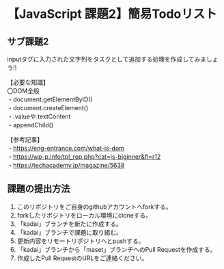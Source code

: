 # 【JavaScript 課題2】簡易Todoリスト
## サブ課題2
inputタグに入力された文字列をタスクとして追加する処理を作成してみましょう!!

【必要な知識】  
〇DOM全般  
・document.getElementByID()  
・document.createElement()  
・.valueや.textContent  
・appendChild()  

【参考記事】  
・https://eng-entrance.com/what-is-dom   
・https://wp-p.info/tpl_rep.php?cat=js-biginner&fl=r12  
・https://techacademy.jp/magazine/5638  

## 課題の提出方法
1. このリポジトリをご自身のgithubアカウントへforkする。
2. forkしたリポジトリをローカル環境にcloneする。 
3. 「kadai」ブランチを新たに作成する。
3. 「kadai」ブランチで課題に取り組む。
4. 更新内容をリモートリポジトリへとpushする。
5. 「kadai」ブランチから「maset」ブランチへのPull Requestを作成する。
6. 作成したPull RequestのURLをご連絡ください。
